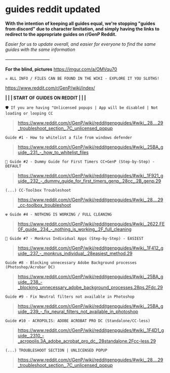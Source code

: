 # guides reddit updated

**With the intention of keeping all guides equal, we're stopping "guides from discord" due to character limitation, and simply having the links to redirect to the appropriate guides on r/GenP Reddit.**

*Easier for us to update overall, and easier for everyone to find the same guides with the same information*

——————————

**For the blind, pictures**
https://imgur.com/a/OMVqu70

```fix
☠️ ALL INFO / FILES CAN BE FOUND IN THE WIKI - EXPLORE IT YOU SLOTHS!
```
https://www.reddit.com/r/GenP/wiki/index/

**| | | START OF GUIDES ON REDDIT | | |**

```fix
🛡️ If you are having "Unlicensed popups | App will be disabled | Not loading or looping CC
```
> https://www.reddit.com/r/GenP/wiki/redditgenpguides/#wiki_.28....29_troubleshoot_section_.7C_unlicensed_popup


```fix
Guide #1 - How to whitelist a file from windows defender
```
> https://www.reddit.com/r/GenP/wiki/redditgenpguides/#wiki_.25BA_guide_.231_-_how_to_whitelist_files

```fix
🤡 Guide #2 - Dummy Guide for First Timers CC+GenP (Step-by-Step) - DEFAULT
```
> https://www.reddit.com/r/GenP/wiki/redditgenpguides/#wiki_.1F921_guide_.232_-_dummy_guide_for_first_timers_genp_.28cc_.2B_genp.29

```fix
(...) CC-Toolbox Troubleshoot
```
> https://www.reddit.com/r/GenP/wiki/redditgenpguides/#wiki_.28....29_cc-toolbox_troubleshoot

```fix
☢️ Guide #4 - NOTHING IS WORKING / FULL CLEANING
```
> https://www.reddit.com/r/GenP/wiki/redditgenpguides/#wiki_.2622.FE0F_guide_.234_-_nothing_is_working_.2F_full_cleaning

```fix
🐒 Guide #7 - Monkrus Individual Apps (Step-by-Step) - EASIEST
```
> https://www.reddit.com/r/GenP/wiki/redditgenpguides/#wiki_.1F412_guide_.237_-_monkrus_individual_.28easiest_method.29

```fix
Guide #8 - Blocking unnecessary Adobe Background processes (Photoshop/Acrobar DC)
```
> https://www.reddit.com/r/GenP/wiki/redditgenpguides/#wiki_.25BA_guide_.238_-_blocking_unnecessary_adobe_background_processes.28ps.2Fdc.29

```fix
Guide #9 - Fix Neutral filters not available in Photoshop
```
> https://www.reddit.com/r/GenP/wiki/redditgenpguides/#wiki_.25BA_guide_.239_-_fix_neural_filters_not_available_in_photoshop

```fix
Guide #10 - ACROPOLIS: ADOBE ACROBAT PRO DC (Standalone/CC-less)
```
> https://www.reddit.com/r/GenP/wiki/redditgenpguides/#wiki_.1F4D1_guide_.2310_-_acropolis.3A_adobe_acrobat_pro_dc_.28standalone.2Fcc-less.29

```fix
(...) TROUBLESHOOT SECTION | UNLICENSED POPUP
```
> https://www.reddit.com/r/GenP/wiki/redditgenpguides/#wiki_.28....29_troubleshoot_section_.7C_unlicensed_popup